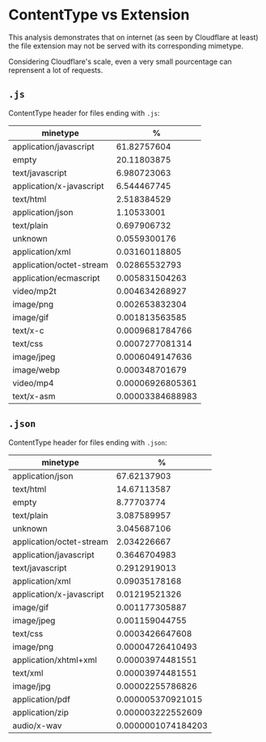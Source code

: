 # ContentType vs Extension

This analysis demonstrates that on internet (as seen by Cloudflare at least) the
file extension may not be served with its corresponding mimetype.

Considering Cloudflare's scale, even a very small pourcentage can reprensent a
lot of requests.

## `.js`

ContentType header for files ending with `.js`:

| minetype                 | %                |
|--------------------------|------------------|
| application/javascript   | 61.82757604      |
| empty                    | 20.11803875      |
| text/javascript          | 6.980723063      |
| application/x-javascript | 6.544467745      |
| text/html                | 2.518384529      |
| application/json         | 1.10533001       |
| text/plain               | 0.697906732      |
| unknown                  | 0.0559300176     |
| application/xml          | 0.03160118805    |
| application/octet-stream | 0.02865532793    |
| application/ecmascript   | 0.005831504263   |
| video/mp2t               | 0.004634268927   |
| image/png                | 0.002653832304   |
| image/gif                | 0.001813563585   |
| text/x-c                 | 0.0009681784766  |
| text/css                 | 0.0007277081314  |
| image/jpeg               | 0.0006049147636  |
| image/webp               | 0.000348701679   |
| video/mp4                | 0.00006926805361 |
| text/x-asm               | 0.00003384688983 |


## `.json`

ContentType header for files ending with `.json`:

| minetype                 | %                  |
|--------------------------|--------------------|
| application/json         | 67.62137903        |
| text/html                | 14.67113587        |
| empty                    | 8.77703774         |
| text/plain               | 3.087589957        |
| unknown                  | 3.045687106        |
| application/octet-stream | 2.034226667        |
| application/javascript   | 0.3646704983       |
| text/javascript          | 0.2912919013       |
| application/xml          | 0.09035178168      |
| application/x-javascript | 0.01219521326      |
| image/gif                | 0.001177305887     |
| image/jpeg               | 0.001159044755     |
| text/css                 | 0.0003426647608    |
| image/png                | 0.00004726410493   |
| application/xhtml+xml    | 0.00003974481551   |
| text/xml                 | 0.00003974481551   |
| image/jpg                | 0.00002255786826   |
| application/pdf          | 0.000005370921015  |
| application/zip          | 0.000003222552609  |
| audio/x-wav              | 0.0000001074184203 |

